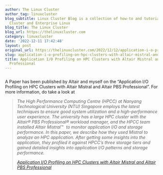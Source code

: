```yaml
---
author: The Linux Cluster
author_tag: linuxcluster
blog_subtitle: Linux Cluster Blog is a collection of how-to and tutorials for Linux
  Cluster and Enterprise Linux
blog_title: The Linux Cluster
blog_url: https://thelinuxcluster.com
category: linuxcluster
date: '2022-12-11 17:42:48'
layout: post
original_url: https://thelinuxcluster.com/2022/12/12/application-i-o-profiling-on-hpc-clusters-with-altair-mistral-and-altair-pbs-professional/
slug: application-i-o-profiling-on-hpc-clusters-with-altair-mistral-and-altair-pbs-professional
title: Application I/O Profiling on HPC Clusters with Altair Mistral and Altair PBS
  Professional
---
```


<figure class="wp-block-image size-large"><a href="https://linuxcluster.files.wordpress.com/2022/12/hpc_whitepaper_ntu_hpcc_letter.jpg"><img alt="" class="wp-image-8903" src="https://linuxcluster.files.wordpress.com/2022/12/hpc_whitepaper_ntu_hpcc_letter.jpg?w=727" /></a></figure>



<p>A Paper has been published by Altair and myself on the &#8220;Application I/O Profiling on HPC Clusters with Altair Mistral and Altair PBS Professional&#8221;. For more information, do take a look at </p>




<blockquote class="wp-block-quote">
<p><em>The High Performance Computing Centre (HPCC) at Nanyang Technological University (NTU) Singapore employs the latest techniques to ensure good system utilization and a high-performance user experience. The university has a large HPC cluster with the Altair® PBS Professional® workload manager, and the HPCC team installed Altair Mistral<img alt="™" class="wp-smiley" src="https://s0.wp.com/wp-content/mu-plugins/wpcom-smileys/twemoji/2/72x72/2122.png" style="height: 1em;" /> to monitor application I/O and storage performance. In this paper, we describe how they used Mistral to analyze an HPC application. After getting some insights into the application, they profiled it against HPCC’s three storage tiers and gained detailed insights into application I/O patterns and storage performance.</em></p>

<cite><a href="https://www.altair.com/resource/application-i-o-profiling-on-hpc-clusters-with-altair-mistral-and-altair-pbs-professional?lang=en">Application I/O Profiling on HPC Clusters with Altair Mistral and Altair PBS Professional</a></cite></blockquote>